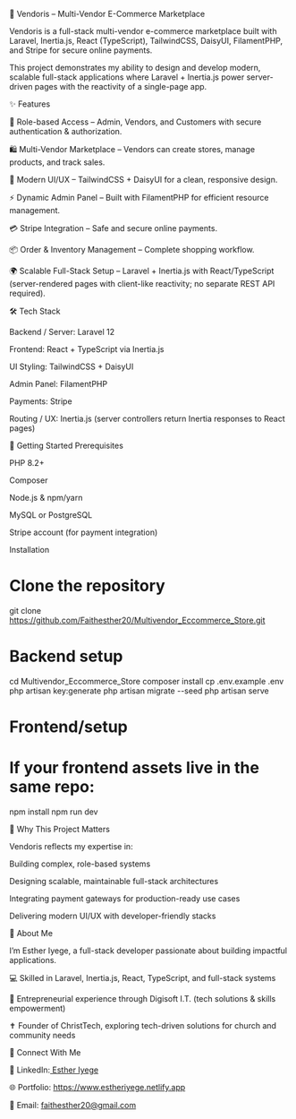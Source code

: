 🚀 Vendoris – Multi-Vendor E-Commerce Marketplace

Vendoris is a full-stack multi-vendor e-commerce marketplace built with Laravel, Inertia.js, React (TypeScript), TailwindCSS, DaisyUI, FilamentPHP, and Stripe for secure online payments.

This project demonstrates my ability to design and develop modern, scalable full-stack applications where Laravel + Inertia.js power server-driven pages with the reactivity of a single-page app.

✨ Features

🔑 Role-based Access – Admin, Vendors, and Customers with secure authentication & authorization.

🛍️ Multi-Vendor Marketplace – Vendors can create stores, manage products, and track sales.

🎨 Modern UI/UX – TailwindCSS + DaisyUI for a clean, responsive design.

⚡ Dynamic Admin Panel – Built with FilamentPHP for efficient resource management.

💳 Stripe Integration – Safe and secure online payments.

📦 Order & Inventory Management – Complete shopping workflow.

🌍 Scalable Full-Stack Setup – Laravel + Inertia.js with React/TypeScript (server-rendered pages with client-like reactivity; no separate REST API required).

🛠️ Tech Stack

Backend / Server: Laravel 12

Frontend: React + TypeScript via Inertia.js

UI Styling: TailwindCSS + DaisyUI

Admin Panel: FilamentPHP

Payments: Stripe

Routing / UX: Inertia.js (server controllers return Inertia responses to React pages)

🚦 Getting Started
Prerequisites

PHP 8.2+

Composer

Node.js & npm/yarn

MySQL or PostgreSQL

Stripe account (for payment integration)

Installation
# Clone the repository
git clone https://github.com/Faithesther20/Multivendor_Eccommerce_Store.git

# Backend setup
cd Multivendor_Eccommerce_Store
composer install
cp .env.example .env
php artisan key:generate
php artisan migrate --seed
php artisan serve

# Frontend/setup 
# If your frontend assets live in the same repo:
npm install
npm run dev


🎯 Why This Project Matters

Vendoris reflects my expertise in:

Building complex, role-based systems

Designing scalable, maintainable full-stack architectures

Integrating payment gateways for production-ready use cases

Delivering modern UI/UX with developer-friendly stacks


🙋 About Me

I’m Esther Iyege, a full-stack developer passionate about building impactful applications.

💻 Skilled in Laravel, Inertia.js, React, TypeScript, and full-stack systems

🚀 Entrepreneurial experience through Digisoft I.T. (tech solutions & skills empowerment)

✝️ Founder of ChristTech, exploring tech-driven solutions for church and community needs


🤝 Connect With Me

💼 LinkedIn:[ Esther Iyege ](https://www.linkedin.com/in/esther-iyege-7ba798238/)

🌐 Portfolio: https://www.estheriyege.netlify.app

📧 Email: faithesther20@gmail.com
